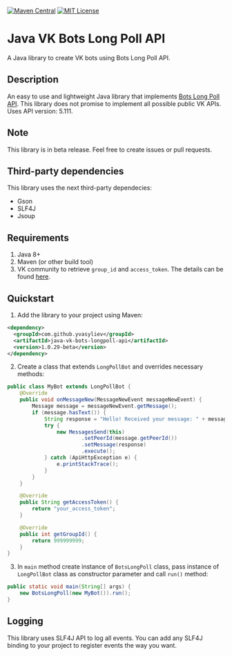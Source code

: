 [![Maven Central](https://maven-badges.herokuapp.com/maven-central/com.github.yvasyliev/java-vk-bots-longpoll-api/badge.svg?&kill_cache=1)](https://search.maven.org/artifact/com.github.yvasyliev/java-vk-bots-longpoll-api)
[![MIT License](http://img.shields.io/badge/license-MIT-blue.svg?style=flat)](https://github.com/yvasyliev/java-vk-bots-long-poll-api/blob/master/LICENSE)

# Java VK Bots Long Poll API
A Java library to create VK bots using Bots Long Poll API.

## Description
An easy to use and lightweight Java library that implements [Bots Long Poll API](https://vk.com/dev/bots_longpoll).
This library does not promise to implement all possible public VK APIs. Uses API version: 5.111.

## Note
This library is in beta release. Feel free to create issues or pull requests.

## Third-party dependencies
This library uses the next third-party dependecies:
* Gson
* SLF4J
* Jsoup

## Requirements
1. Java 8+
2. Maven (or other build tool)
3. VK community to retrieve `group_id` and `access_token`. The details can be found [here](https://vk.com/dev/access_token).

## Quickstart
1. Add the library to your project using Maven:
```xml
<dependency>
  <groupId>com.github.yvasyliev</groupId>
  <artifactId>java-vk-bots-longpoll-api</artifactId>
  <version>1.0.29-beta</version>
</dependency>
```
2. Create a class that extends `LongPollBot` and overrides necessary methods:
```java
public class MyBot extends LongPollBot {
    @Override
    public void onMessageNew(MessageNewEvent messageNewEvent) {
        Message message = messageNewEvent.getMessage();
        if (message.hasText()) {
            String response = "Hello! Received your message: " + message.getText();
            try {
                new MessagesSend(this)
                        .setPeerId(message.getPeerId())
                        .setMessage(response)
                        .execute();
            } catch (ApiHttpException e) {
                e.printStackTrace();
            }
        }
    }

    @Override
    public String getAccessToken() {
        return "your_access_token";
    }

    @Override
    public int getGroupId() {
        return 999999999;
    }
}
```
3. In `main` method create instance of `BotsLongPoll` class, pass instance of `LongPollBot` class as constructor parameter and call `run()` method:
```java
public static void main(String[] args) {
    new BotsLongPoll(new MyBot()).run();
}
```

## Logging
This library uses SLF4J API to log all events. You can add any SLF4J binding to your project to register events the way you want.

